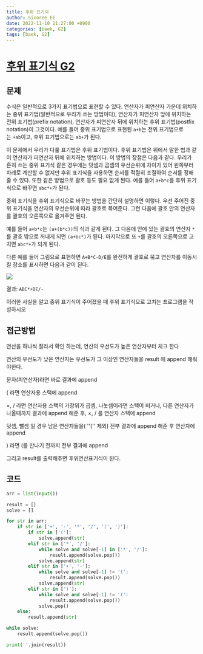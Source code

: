 ```yaml
---
title: 후위 표기식 
author: Sicoree EE
date: 2022-11-10 21:27:00 +0900
categories: [baek, G2]
tags: [baek, G2]
---
```


# [후위 표기식 G2](https://www.acmicpc.net/problem/1918)

## 문제

수식은 일반적으로 3가지 표기법으로 표현할 수 있다. 연산자가 피연산자 가운데 위치하는 중위 표기법(일반적으로 우리가 쓰는 방법이다), 연산자가 피연산자 앞에 위치하는 전위 표기법(prefix notation), 연산자가 피연산자 뒤에 위치하는 후위 표기법(postfix notation)이 그것이다. 예를 들어 중위 표기법으로 표현된 `a+b`는 전위 표기법으로는 `+ab`이고, 후위 표기법으로는 `ab+`가 된다.

이 문제에서 우리가 다룰 표기법은 후위 표기법이다. 후위 표기법은 위에서 말한 법과 같이 연산자가 피연산자 뒤에 위치하는 방법이다. 이 방법의 장점은 다음과 같다. 우리가 흔히 쓰는 중위 표기식 같은 경우에는 덧셈과 곱셈의 우선순위에 차이가 있어 왼쪽부터 차례로 계산할 수 없지만 후위 표기식을 사용하면 순서를 적절히 조절하여 순서를 정해줄 수 있다. 또한 같은 방법으로 괄호 등도 필요 없게 된다. 예를 들어 `a+b*c`를 후위 표기식으로 바꾸면 `abc*+`가 된다.

중위 표기식을 후위 표기식으로 바꾸는 방법을 간단히 설명하면 이렇다. 우선 주어진 중위 표기식을 연산자의 우선순위에 따라 괄호로 묶어준다. 그런 다음에 괄호 안의 연산자를 괄호의 오른쪽으로 옮겨주면 된다.

예를 들어 `a+b*c`는 `(a+(b*c))`의 식과 같게 된다. 그 다음에 안에 있는 괄호의 연산자 `*`를 괄호 밖으로 꺼내게 되면 `(a+bc*)`가 된다. 마지막으로 또 `+`를 괄호의 오른쪽으로 고치면 `abc*+`가 되게 된다.

다른 예를 들어 그림으로 표현하면 `A+B*C-D/E`를 완전하게 괄호로 묶고 연산자를 이동시킬 장소를 표시하면 다음과 같이 된다.

![](https://upload.acmicpc.net/5aad2feb-d9fc-430a-954d-73a06ba0215f/-/preview/)

결과: `ABC*+DE/-`

이러한 사실을 알고 중위 표기식이 주어졌을 때 후위 표기식으로 고치는 프로그램을 작성하시오

## 접근방법

연산을 하나씩 잘라서 확인 하는데, 연산의 우선도가 높은 연산자부터 체크 한다

연산의 우선도가 낮은 연산자는 우선도가 그 이상인 연산자들을 result 에 append 해줘야한다.

문자(피연산자)라면 바로 결과에 append

( 라면 연산자용 스택에 append

×, / 라면 연산자용 스택의 가장위가 곱셈, 나눗셈이라면 스택이 비거나, 다른 연산자가 나올때까지 결과에 append 해준 후,  ×, / 를 연산자 스택에 append

덧셈, 뺄셈 일 경우 남은 연산자들을( ''('' 제외) 전부 결과에 append 해준 후 연산자에 append

) 라면 (를 만나기 전까지 전부 결과에 append

그리고 result를 출력해주면 후위연산표기식이 된다.

## 코드

```python
arr = list(input())

result = []
solve = []

for str in arr:
    if str in ['+', '-', '*', '/', '(', ')']:
        if str in ['(']:
            solve.append(str)
        elif str in ['*', '/']:
            while solve and solve[-1] in ['*', '/']:
                result.append(solve.pop())
            solve.append(str)
        elif str in ['+', '-']:
            while solve and solve[-1] != '(':
                result.append(solve.pop())
            solve.append(str)
        elif str in [')']:
            while solve and solve[-1] != '(':
                result.append(solve.pop())
            solve.pop()
    else:
        result.append(str)

while solve:
    result.append(solve.pop())

print(''.join(result))
```
